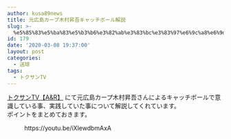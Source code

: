 ```yaml
---
author: kusa89news
title: 元広島カープ木村昇吾キャッチボール解説
slug: >-
  %e5%85%83%e5%ba%83%e5%b3%b6%e3%82%ab%e3%83%bc%e3%83%97%e6%9c%a8%e6%9d%91%e6%98%87%e5%90%be%e3%82%ad%e3%83%a3%e3%83%83%e3%83%81%e3%83%9c%e3%83%bc%e3%83%ab%e8%a7%a3%e8%aa%ac
id: 179
date: '2020-03-08 19:37:00'
layout: post
categories:
  - 送球
tags:
  - トクサンTV
---
```


[トクサンTV【A&R】](https://www.youtube.com/channel/UCfkM3u-0uSKADDitZLpXcfA) にて元広島カープ木村昇吾さんによるキャッチボールで意識している事、実践していた事について解説してくれています。  
ポイントをまとめておきます。

<figure class="wp-block-embed-youtube wp-block-embed is-type-video is-provider-youtube wp-embed-aspect-16-9 wp-has-aspect-ratio">

<div class="wp-block-embed__wrapper">https://youtu.be/iXlewdbmAxA</div>

</figure>